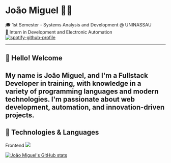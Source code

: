 # João Miguel 👨‍💻  
🎓 1st Semester - Systems Analysis and Development @ UNINASSAU  
💼 Intern in Development and Electronic Automation  
[![spotify-github-profile](https://spotify-github-profile.kittinanx.com/api/view?uid=92cicog27dlqwnujaob9pacjv&cover_image=true&theme=novatorem&show_offline=false&background_color=ffffff&interchange=false&bar_color=ffffff&bar_color_cover=false)](https://github.com/kittinan/spotify-github-profile)

--- 

## 👋 Hello! Welcome

My name is **João Miguel**, and I'm a **Fullstack Developer in training**, with knowledge in a variety of programming languages and modern technologies. I'm passionate about web development, automation, and innovation-driven projects.
---

## 🧠 Technologies & Languages
<div>
  <span>Frontend<span/>
  <a href="https://skillicons.dev">
    <img src="https://skillicons.dev/icons?i=js,ts,react,nextjs,tailwind,css&theme=dark" />
  </a>
</div>

[![João Miguel's GitHub stats](https://github-readme-stats.vercel.app/api?username=jmfs12&theme=radical)](https://github.com/jmfs12/github-readme-stats)
